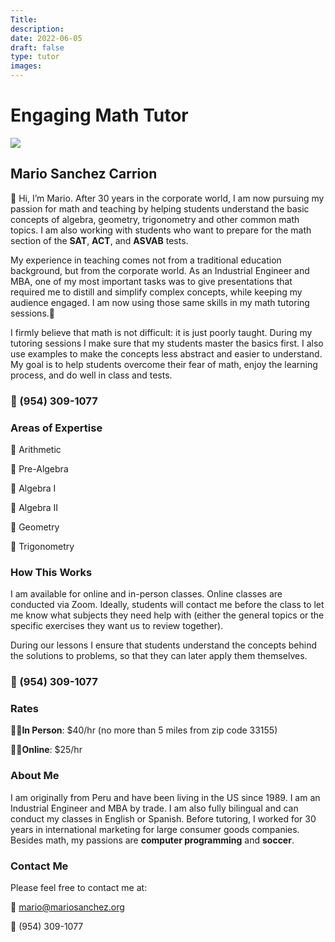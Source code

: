 ```yaml
---
Title: 
description: 
date: 2022-06-05
draft: false
type: tutor 
images:
---
```


<h1 class="centered">Engaging Math Tutor</h1>
<p class="centered"><img src="/img/msc-li.jpg" class="profile small round"></p>
<h2 class="centered">Mario Sanchez Carrion</h2>

👋 Hi, I’m Mario. After 30 years in the corporate world, I am now pursuing my passion for math and teaching by helping students understand the basic concepts of algebra, geometry, trigonometry and other common math topics. I am also working with students who want to prepare for the math section of the **SAT**, **ACT**, and **ASVAB** tests.

My experience in teaching comes not from a traditional education background, but from the corporate world. As an Industrial Engineer and MBA, one of my most important tasks was to give presentations that required me to distill and simplify complex concepts, while keeping my audience engaged. I am now using those same skills in my math tutoring sessions.🌱

I firmly believe that math is not difficult: it is just poorly taught. During my tutoring sessions I make sure that my students master the basics first. I also use examples to make the concepts less abstract and easier to understand. My goal is to help students overcome their fear of math, enjoy the learning process, and do well in class and tests.

<h3 class="centered">📱 (954) 309-1077</h3>

### Areas of Expertise

🎯 Arithmetic

🎯 Pre-Algebra

🎯 Algebra I

🎯 Algebra II

🎯 Geometry

🎯 Trigonometry

### How This Works

I am available for online and in-person classes. Online classes are conducted via Zoom. Ideally, students will contact me before the class to let me know what subjects they need help with (either the general topics or the specific exercises they want us to review together). 

During our lessons I ensure that students understand the concepts behind the solutions to problems, so that they can later apply them themselves.

<h3 class="centered">📱 (954) 309-1077</h3>

### Rates

🙋‍♂️**In Person**: $40/hr (no more than 5 miles from zip code 33155)

👨‍💻**Online**: $25/hr


### About Me

I am originally from Peru and have been living in the US since 1989. I am an Industrial Engineer and MBA by trade. I am also fully bilingual and can conduct my classes in English or Spanish. Before tutoring, I worked for 30 years in international marketing for large consumer goods companies. Besides math, my passions are **computer programming** and **soccer**.

### Contact Me

Please feel free to contact me at:

📧 mario@mariosanchez.org

📱 (954) 309-1077